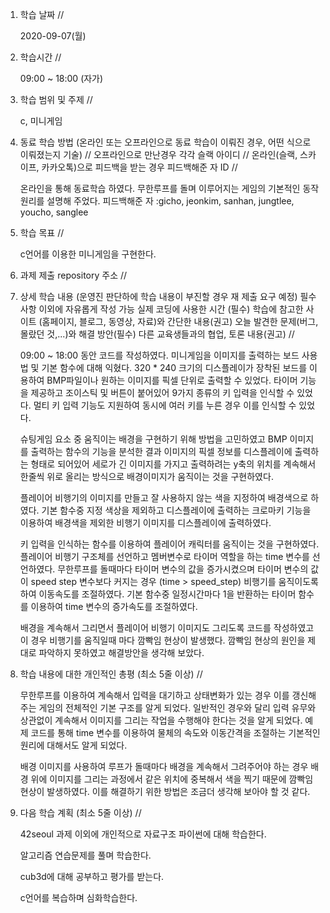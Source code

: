 1. 학습 날짜 // 

    2020-09-07(월)
 
2. 학습시간 // 

    09:00 ~ 18:00 (자가)
    
3. 학습 범위 및 주제 // 
    
    c, 미니게임

4. 동료 학습 방법 (온라인 또는 오프라인으로 동료 학습이 이뤄진 경우, 어떤 식으로 이뤄졌는지 기술) // 오프라인으로 만난경우 각각 슬랙 아이디 // 온라인(슬랙, 스카이프, 카카오톡)으로 피드백을 받는 경우 피드백해준 자 ID // 

    온라인을 통해 동료학습 하였다. 무한루프를 돌며 이루어지는 게임의 기본적인 동작원리를 설명해 주었다. 피드백해준 자 :gicho, jeonkim, sanhan, jungtlee, youcho, sanglee

5. 학습 목표 //

    c언어를 이용한 미니게임을 구현한다.
    
6. 과제 제출 repository 주소 // 
    
    
    
7. 상세 학습 내용 (운영진 판단하에 학습 내용이 부진할 경우 재 제출 요구 예정) 필수사항 이외에 자유롭게 작성 가능 실제 코딩에 사용한 시간 (필수) 학습에 참고한 사이트 (홈페이지, 블로그, 동영상, 자료)와 간단한 내용(권고) 오늘 발견한 문제(버그, 몰랐던 것,...)와 해결 방안(필수) 다른 교육생들과의 협업, 토론 내용(권고) //
    
    09:00 ~ 18:00 동안 코드를 작성하였다.
    미니게임을 이미지를 출력하는 보드 사용법 및 기본 함수에 대해 익혔다. 320 * 240 크기의 디스플레이가 장착된 보드를 이용하여 BMP파일이나 원하는 이미지를 픽셀 단위로 출력할 수 있었다. 타이머 기능을 제공하고 조이스틱 및 버튼이 붙어있어 9가지 종류의 키 입력을 인식할 수 있었다. 멀티 키 입력 기능도 지원하여 동시에 여러 키를 누른 경우 이를 인식할 수 있었다. 
    
    슈팅게임 요소 중 움직이는 배경을 구현하기 위해 방법을 고민하였고 BMP 이미지를 출력하는 함수의 기능을 분석한 결과 이미지의 픽셀 정보를 디스플레이에 출력하는 형태로 되어있어 세로가 긴 이미지를 가지고 출력하려는 y축의 위치를 계속해서 한줄씩 위로 올리는 방식으로 배경이미지가 움직이는 것을 구현하였다.
    
    플레이어 비행기의 이미지를 만들고 잘 사용하지 않는 색을 지정하여 배경색으로 하였다. 기본 함수중 지정 색상을 제외하고 디스플레이에 출력하는 크로마키 기능을 이용하여 배경색을 제외한 비행기 이미지를 디스플레이에 출력하였다. 
    
    키 입력을 인식하는 함수를 이용하여 플레이어 캐릭터를 움직이는 것을 구현하였다. 플레이어 비행기 구조체를 선언하고 멤버변수로 타이머 역할을 하는 time 변수를 선언하였다. 무한루프를 돌때마다 타이머 변수의 값을 증가시켰으며 타이머 변수의 값이 speed step 변수보다 커지는 경우 (time > speed_step) 비행기를 움직이도록 하여 이동속도를 조절하였다. 기본 함수중 일정시간마다 1을 반환하는 타이머 함수를 이용하여 time 변수의 증가속도를 조절하였다.
    
    배경을 계속해서 그리면서 플레이어 비행기 이미지도 그리도록 코드를 작성하였고 이 경우 비행기를 움직일때 마다 깜빡임 현상이 발생했다. 깜빡임 현상의 원인을 제대로 파악하지 못하였고 해결방안을 생각해 보았다.
    
8. 학습 내용에 대한 개인적인 총평 (최소 5줄 이상) //
    
    무한루프를 이용하여 계속해서 입력을 대기하고 상태변화가 있는 경우 이를 갱신해주는 게임의 전체적인 기본 구조를 알게 되었다. 일반적인 경우와 달리 입력 유무와 상관없이 계속해서 이미지를 그리는 작업을 수행해야 한다는 것을 알게 되었다. 예제 코드를 통해 time 변수를 이용하여 물체의 속도와 이동간격을 조절하는 기본적인 원리에 대해서도 알게 되었다.
    
    배경 이미지를 사용하여 루프가 돌때마다 배경을 계속해서 그려주어야 하는 경우 배경 위에 이미지를 그리는 과정에서 같은 위치에 중복해서 색을 찍기 때문에 깜빡임 현상이 발생하였다. 이를 해결하기 위한 방법은 조금더 생각해 보아야 할 것 같다.
   
9. 다음 학습 계획 (최소 5줄 이상) // 
    
    42seoul 과제 이외에 개인적으로 자료구조 파이썬에 대해 학습한다.
    
    알고리즘 연습문제를 풀며 학습한다.
    
    cub3d에 대해 공부하고 평가를 받는다.
    
    c언어를 복습하며 심화학습한다.